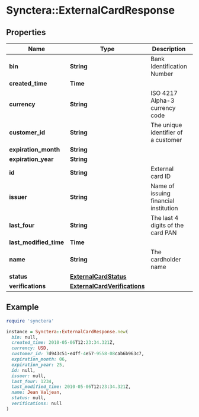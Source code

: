 # Synctera::ExternalCardResponse

## Properties

| Name | Type | Description | Notes |
| ---- | ---- | ----------- | ----- |
| **bin** | **String** | Bank Identification Number | [optional] |
| **created_time** | **Time** |  | [optional] |
| **currency** | **String** | ISO 4217  Alpha-3 currency code |  |
| **customer_id** | **String** | The unique identifier of a customer |  |
| **expiration_month** | **String** |  | [readonly] |
| **expiration_year** | **String** |  | [readonly] |
| **id** | **String** | External card ID |  |
| **issuer** | **String** | Name of issuing financial institution | [optional] |
| **last_four** | **String** | The last 4 digits of the card PAN | [readonly] |
| **last_modified_time** | **Time** |  | [optional] |
| **name** | **String** | The cardholder name |  |
| **status** | [**ExternalCardStatus**](ExternalCardStatus.md) |  |  |
| **verifications** | [**ExternalCardVerifications**](ExternalCardVerifications.md) |  | [optional] |

## Example

```ruby
require 'synctera'

instance = Synctera::ExternalCardResponse.new(
  bin: null,
  created_time: 2010-05-06T12:23:34.321Z,
  currency: USD,
  customer_id: 7d943c51-e4ff-4e57-9558-08cab6b963c7,
  expiration_month: 06,
  expiration_year: 25,
  id: null,
  issuer: null,
  last_four: 1234,
  last_modified_time: 2010-05-06T12:23:34.321Z,
  name: Jean Valjean,
  status: null,
  verifications: null
)
```

